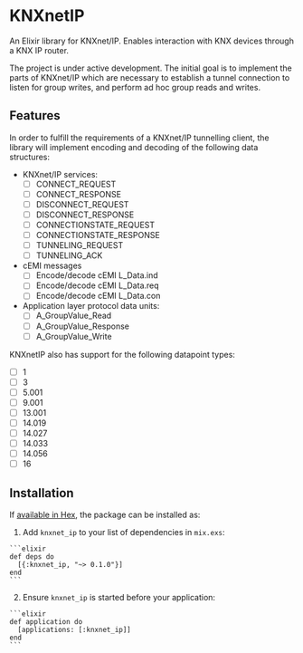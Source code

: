 # KNXnetIP

An Elixir library for KNXnet/IP. Enables interaction with KNX devices through a KNX IP router.

The project is under active development. The initial goal is to implement the parts of KNXnet/IP which are necessary to establish a tunnel connection to listen for group writes, and perform ad hoc group reads and writes.

## Features

In order to fulfill the requirements of a KNXnet/IP tunnelling client, the library will implement encoding and decoding of the following data structures:

- KNXnet/IP services:
  - [ ] CONNECT_REQUEST
  - [ ] CONNECT_RESPONSE
  - [ ] DISCONNECT_REQUEST
  - [ ] DISCONNECT_RESPONSE
  - [ ] CONNECTIONSTATE_REQUEST
  - [ ] CONNECTIONSTATE_RESPONSE
  - [ ] TUNNELING_REQUEST
  - [ ] TUNNELING_ACK
- cEMI messages
  - [ ] Encode/decode cEMI L_Data.ind
  - [ ] Encode/decode cEMI L_Data.req
  - [ ] Encode/decode cEMI L_Data.con
- Application layer protocol data units:
  - [ ] A_GroupValue_Read
  - [ ] A_GroupValue_Response
  - [ ] A_GroupValue_Write

KNXnetIP also has support for the following datapoint types:

- [ ] 1
- [ ] 3
- [ ] 5.001
- [ ] 9.001
- [ ] 13.001
- [ ] 14.019
- [ ] 14.027
- [ ] 14.033
- [ ] 14.056
- [ ] 16

## Installation

If [available in Hex](https://hex.pm/docs/publish), the package can be installed as:

  1. Add `knxnet_ip` to your list of dependencies in `mix.exs`:

    ```elixir
    def deps do
      [{:knxnet_ip, "~> 0.1.0"}]
    end
    ```

  2. Ensure `knxnet_ip` is started before your application:

    ```elixir
    def application do
      [applications: [:knxnet_ip]]
    end
    ```
